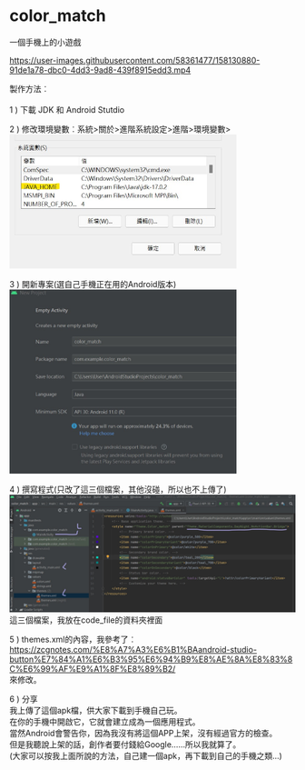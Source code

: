 # color_match
一個手機上的小遊戲


https://user-images.githubusercontent.com/58361477/158130880-91de1a78-dbc0-4dd3-9ad8-439f8915edd3.mp4



製作方法︰
<br/><br/>
1 ) 下載 JDK 和 Android Stutdio
<br/>

2 ) 修改環境變數︰系統>關於>進階系統設定>進階>環境變數>
<br/>
<img src="https://github.com/katejou/color_match/blob/main/photo_video/java_env.jpg" width="400"/>
<br/>

3 ) 開新專案(選自己手機正在用的Android版本)
<br/>
<img src="https://github.com/katejou/color_match/blob/main/photo_video/android_version.jpg" width="400"/>
<br/>

4 ) 撰寫程式(只改了這三個檔案，其他沒碰，所以也不上傳了)
<br/>
<img src="https://github.com/katejou/color_match/blob/main/photo_video/file_upload.jpg" width="800"/>
<br/>
這三個檔案，我放在code_file的資料夾裡面
<br/>

5 ) themes.xml的內容，我參考了︰
<br/>
https://zcgnotes.com/%E8%A7%A3%E6%B1%BAandroid-studio-button%E7%84%A1%E6%B3%95%E6%94%B9%E8%AE%8A%E8%83%8C%E6%99%AF%E9%A1%8F%E8%89%B2/
<br/>
來修改。
<br/>

6 ) 分享
<br/>
我上傳了這個apk檔，供大家下載到手機自己玩。
<br/>
在你的手機中開啟它，它就會建立成為一個應用程式。
<br/>
當然Android會警告你，因為我沒有將這個APP上架，沒有經過官方的檢查。
<br/>
但是我聽說上架的話，創作者要付錢給Google……所以我就算了。
<br/>
(大家可以按我上面所說的方法，自己建一個apk，再下載到自己的手機之類…)
<br/>
<br/>
<br/>
<br/>
